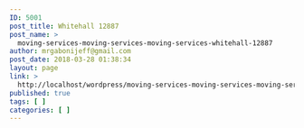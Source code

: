 ```yaml
---
ID: 5001
post_title: Whitehall 12887
post_name: >
  moving-services-moving-services-moving-services-whitehall-12887
author: mrgabonijeff@gmail.com
post_date: 2018-03-28 01:38:34
layout: page
link: >
  http://localhost/wordpress/moving-services-moving-services-moving-services-whitehall-12887/
published: true
tags: [ ]
categories: [ ]
---
```

